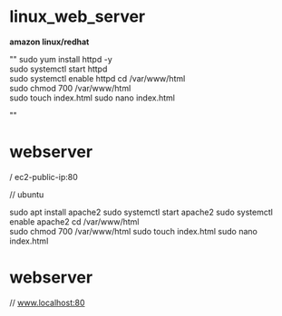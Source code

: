 # linux_web_server

**amazon linux/redhat**
  
 ""
 sudo yum install httpd -y  
 sudo systemctl start httpd  
 sudo systemctl enable httpd 
 cd /var/www/html  
 sudo chmod 700 /var/www/html  
 sudo touch index.html 
 sudo nano index.html 
 
 ""
 
  
 <h1> webserver </h1>
 / ec2-public-ip:80 

 // ubuntu  
  
 sudo apt install apache2
 sudo systemctl start apache2 
 sudo systemctl enable apache2 
 cd /var/www/html  
 sudo chmod 700 /var/www/html 
 sudo touch index.html 
 sudo nano index.html
  
 <h1> webserver </h1> 
  
 // www.localhost:80 
